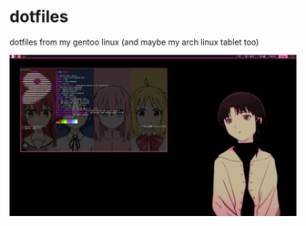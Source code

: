 # dotfiles

dotfiles from my gentoo linux (and maybe my arch linux tablet too)

![Screenshot](https://raw.githubusercontent.com/sinavarasina/dotfiles/main/screenshots/Screenshot_2025-04-18_03-04-55.png)
